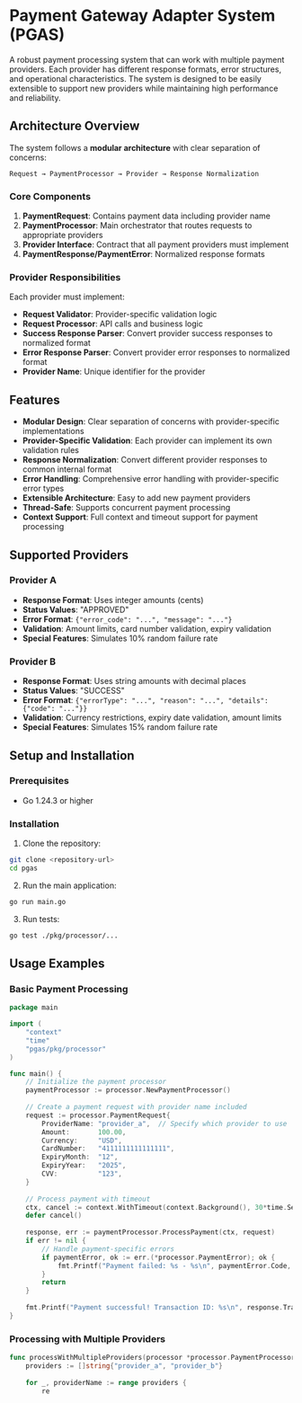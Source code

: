 # Payment Gateway Adapter System (PGAS)

A robust payment processing system that can work with multiple payment providers. Each provider has different response formats, error structures, and operational characteristics. The system is designed to be easily extensible to support new providers while maintaining high performance and reliability.

## Architecture Overview

The system follows a **modular architecture** with clear separation of concerns:

```
Request → PaymentProcessor → Provider → Response Normalization
```

### Core Components

1. **PaymentRequest**: Contains payment data including provider name
2. **PaymentProcessor**: Main orchestrator that routes requests to appropriate providers
3. **Provider Interface**: Contract that all payment providers must implement
4. **PaymentResponse/PaymentError**: Normalized response formats

### Provider Responsibilities

Each provider must implement:

- **Request Validator**: Provider-specific validation logic
- **Request Processor**: API calls and business logic
- **Success Response Parser**: Convert provider success responses to normalized format
- **Error Response Parser**: Convert provider error responses to normalized format
- **Provider Name**: Unique identifier for the provider

## Features

- **Modular Design**: Clear separation of concerns with provider-specific implementations
- **Provider-Specific Validation**: Each provider can implement its own validation rules
- **Response Normalization**: Convert different provider responses to common internal format
- **Error Handling**: Comprehensive error handling with provider-specific error types
- **Extensible Architecture**: Easy to add new payment providers
- **Thread-Safe**: Supports concurrent payment processing
- **Context Support**: Full context and timeout support for payment processing

## Supported Providers

### Provider A
- **Response Format**: Uses integer amounts (cents)
- **Status Values**: "APPROVED"
- **Error Format**: `{"error_code": "...", "message": "..."}`
- **Validation**: Amount limits, card number validation, expiry validation
- **Special Features**: Simulates 10% random failure rate

### Provider B
- **Response Format**: Uses string amounts with decimal places
- **Status Values**: "SUCCESS"
- **Error Format**: `{"errorType": "...", "reason": "...", "details": {"code": "..."}}`
- **Validation**: Currency restrictions, expiry date validation, amount limits
- **Special Features**: Simulates 15% random failure rate

## Setup and Installation

### Prerequisites
- Go 1.24.3 or higher

### Installation

1. Clone the repository:
```bash
git clone <repository-url>
cd pgas
```

2. Run the main application:
```bash
go run main.go
```

3. Run tests:
```bash
go test ./pkg/processor/...
```

## Usage Examples

### Basic Payment Processing

```go
package main

import (
    "context"
    "time"
    "pgas/pkg/processor"
)

func main() {
    // Initialize the payment processor
    paymentProcessor := processor.NewPaymentProcessor()
    
    // Create a payment request with provider name included
    request := processor.PaymentRequest{
        ProviderName: "provider_a",  // Specify which provider to use
        Amount:       100.00,
        Currency:     "USD",
        CardNumber:   "4111111111111111",
        ExpiryMonth:  "12",
        ExpiryYear:   "2025",
        CVV:          "123",
    }
    
    // Process payment with timeout
    ctx, cancel := context.WithTimeout(context.Background(), 30*time.Second)
    defer cancel()
    
    response, err := paymentProcessor.ProcessPayment(ctx, request)
    if err != nil {
        // Handle payment-specific errors
        if paymentError, ok := err.(*processor.PaymentError); ok {
            fmt.Printf("Payment failed: %s - %s\n", paymentError.Code, paymentError.Message)
        }
        return
    }
    
    fmt.Printf("Payment successful! Transaction ID: %s\n", response.TransactionID)
}
```

### Processing with Multiple Providers

```go
func processWithMultipleProviders(processor *processor.PaymentProcessor, amount float64) {
    providers := []string{"provider_a", "provider_b"}
    
    for _, providerName := range providers {
        re